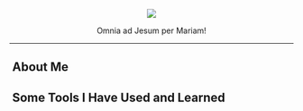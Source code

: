 <p align="center">
  <img src="https://capsule-render.vercel.app/api?type=waving&height=115&color=gradient&text=Joshua%20Fouch&textBg=false&animation=fadeIn&stroke=00000&section=header&descAlign=39&descAlignY=59&strokeWidth=2&fontAlign=50&fontAlignY=43&fontSize=60"/>
</p>

<p align="center" font-size: 20px>
  Omnia ad Jesum per Mariam!
</p>

---

<!--about me-->
<h2>&nbsp;About Me</h2>


<!--skills and tech stack-->
<h2> &nbsp;Some Tools I Have Used and Learned</h2>
